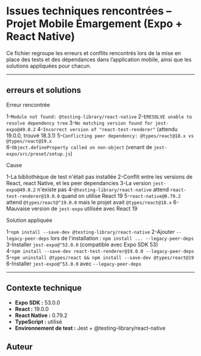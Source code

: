 # Issues techniques rencontrées – Projet Mobile Émargement (Expo + React Native)

Ce fichier regroupe les erreurs et conflits rencontrés lors de la mise en place des tests et des dépendances dans l’application mobile, ainsi que les solutions appliquées pour chacun.

---

##  erreurs et solutions

Erreur rencontrée   

1-`Module not found: @testing-library/react-native`
2-`ERESOLVE unable to resolve dependency tree`
3-`No matching version found for jest-expo@49.0.2` 
4-`Incorrect version of "react-test-renderer"` (attendu 19.0.0, trouvé 18.3.1) 
5-`Conflicting peer dependency: @types/react@18.x vs @types/react@19.x`  
6-`Object.defineProperty called on non-object` (venant de `jest-expo/src/preset/setup.js`) 

Cause 

1-La bibliothèque de test n'était pas installée
2-Conflit entre les versions de React, react Native, et les peer dependancies
3-La version `jest-expo@49.0.2` n'existe pas 
4-`@testing-library/react-native` attend `react-test-renderer@19.0.0` quand on utilise React 19
5-`react-native@0.79.2` attend `@types/react@^19.0.0` mais le projet avait `@types/react@18.x`
6-Mauvaise version de `jest-expo` utilisée avec React 19

Solution appliquée  

1-`npm install --save-dev @testing-library/react-native` 
2-Ajouter `--legacy-peer-deps` lors de l'installation : `npm install ... --legacy-peer-deps`
3-Installer `jest-expo@^53.0.0` (compatible avec Expo SDK 53)  
4-`npm install --save-dev react-test-renderer@19.0.0 --legacy-peer-deps`
5-`npm uninstall @types/react && npm install --save-dev @types/react@19`
6-Installer `jest-expo@^53.0.0` avec `--legacy-peer-deps`

---
## Contexte technique

- **Expo SDK :** 53.0.0
- **React :** 19.0.0
- **React Native :** 0.79.2
- **TypeScript :** utilisé
- **Environnement de test :** Jest + @testing-library/react-native

##  Auteur